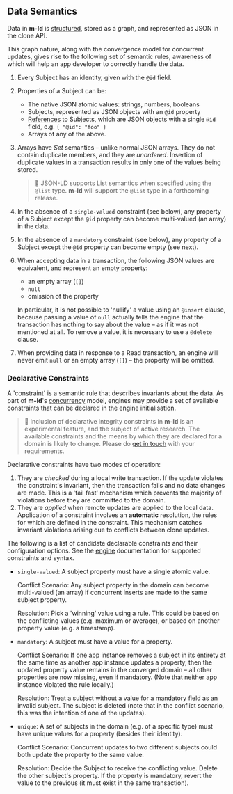 ## Data Semantics
Data in **m-ld** is [structured](https://m-ld.org/doc/#structured-data), stored
as a graph, and represented as JSON in the clone API.

This graph nature, along with the convergence model for concurrent updates,
gives rise to the following set of semantic rules, awareness of which will help
an app developer to correctly handle the data.

1. Every Subject has an identity, given with the `@id` field.
1. Properties of a Subject can be:
   - The native JSON atomic values: strings, numbers, booleans
   - Subjects, represented as JSON objects with an `@id` property
   - [References](#reference) to Subjects, which are JSON objects with a single
     `@id` field, e.g. `{ "@id": "foo" }`
   - Arrays of any of the above.
1. Arrays have *Set* semantics – unlike normal JSON arrays. They do not contain
   duplicate members, and they are *unordered*. Insertion of duplicate values in
   a transaction results in only one of the values being stored.
   > 🚧 JSON-LD supports List semantics when specified using the `@list` type.
   > **m-ld** will support the `@list` type in a forthcoming release.
1. In the absence of a `single-valued` constraint (see below), any property of a
   Subject except the `@id` property can become multi-valued (an array) in the
   data.
1. In the absence of a `mandatory` constraint (see below), any property of a
   Subject except the `@id` property can become empty (see next).
1. When accepting data in a transaction, the following JSON values are
   equivalent, and represent an empty property:
   - an empty array (`[]`)
   - `null`
   - omission of the property

   In particular, it is not possible to 'nullify' a value using an `@insert`
   clause, because passing a value of `null` actually tells the engine that the
   transaction has nothing to say about the value – as if it was not mentioned
   at all. To remove a value, it is necessary to use a `@delete` clause.
1. When providing data in response to a Read transaction, an engine will never
   emit `null` or an empty array (`[]`) – the property will be omitted.

### Declarative Constraints
A 'constraint' is a semantic rule that describes invariants about the data. As
part of **m-ld**'s [concurrency](https://m-ld.org/doc/#concurrency) model,
engines may provide a set of available constraints that can be declared in the
engine initialisation.

> 🚧 Inclusion of declarative integrity constraints in **m-ld** is an
> experimental feature, and the subject of active research. The available
> constraints and the means by which they are declared for a domain is likely to
> change. Please do [get in touch](mailto:info@m-ld.io) with your requirements.

Declarative constraints have two modes of operation:
1. They are *checked* during a local write transaction. If the update violates
   the constraint's invariant, then the transaction fails and no data changes
   are made. This is a 'fail fast' mechanism which prevents the majority of
   violations before they are committed to the domain.
1. They are *applied* when remote updates are applied to the local data.
   Application of a constraint involves an **automatic** resolution, the rules
   for which are defined in the constraint. This mechanism catches invariant
   violations arising due to conflicts between clone updates.

The following is a list of candidate declarable constraints and their
configuration options. See the [engine](https://m-ld.org/doc/#platforms)
documentation for supported constraints and syntax.

- `single-valued`: A subject property must have a single atomic value.
  
  Conflict Scenario: Any subject property in the domain can become multi-valued (an
  array) if concurrent inserts are made to the same subject property.
  
  Resolution: Pick a 'winning' value using a rule. This could be based on the
  conflicting values (e.g. maximum or average), or based on another property
  value (e.g. a timestamp).

- `mandatory`: A subject must have a value for a property.

  Conflict Scenario: If one app instance removes a subject in its entirety at the same
  time as another app instance updates a property, then the updated property
  value remains in the converged domain – all other properties are now missing,
  even if mandatory. (Note that neither app instance violated the rule locally.)

  Resolution: Treat a subject without a value for a mandatory field as an
  invalid subject. The subject is deleted (note that in the conflict scenario,
  this was the intention of one of the updates).

- `unique`: A set of subjects in the domain (e.g. of a specific type) must
  have unique values for a property (besides their identity).

  Conflict Scenario: Concurrent updates to two different subjects could both
  update the property to the same value.

  Resolution: Decide the Subject to receive the conflicting value. Delete the
  other subject's property. If the property is mandatory, revert the value to
  the previous (it must exist in the same transaction).
